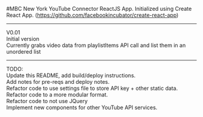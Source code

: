 #MBC New York YouTube Connector ReactJS App.
Initialized using Create React App. (https://github.com/facebookincubator/create-react-app)

---

V0.01
<br>
Initial version<br>
Currently grabs video data from playlistItems API call and list them in an unordered list<br>

---

TODO:
<br>
Update this README, add build/deploy instructions.<br>
Add notes for pre-reqs and deploy notes.<br>
Refactor code to use settings file to store API key + other static data.<br>
Refactor code to a more modular format.<br>
Refactor code to not use JQuery<br>
Implement new components for other YouTube API services.<br>